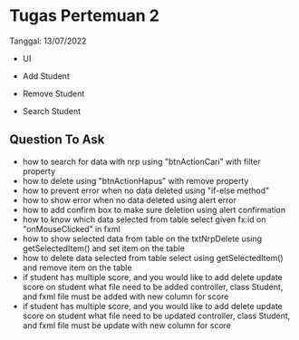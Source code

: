 # Tugas Pertemuan 2
Tanggal: 13/07/2022

* UI

* Add Student

* Remove Student

* Search Student

## Question To Ask
* how to search for data with nrp
  using "btnActionCari" with filter property
* how to delete
  using "btnActionHapus" with remove property
* how to prevent error when no data deleted
  using "if-else method"
* how to show error when no data deleted
  using alert error
* how to add confirm box to make sure deletion
  using alert confirmation
* how to know which data selected from table select
  given fx:id on "onMouseClicked" in fxml
* how to show selected data from table on the txtNrpDelete
  using getSelectedItem() and set item on the table
* how to delete data selected from table select
  using getSelectedItem() and remove item on the table
* if student has multiple score, and you would like to add delete update score on student what file need to be added
  controller, class Student, and fxml file must be added with new column for score
* if student has multiple score, and you would like to add delete update score on student what file need to be updated
  controller, class Student, and fxml file must be update with new column for score